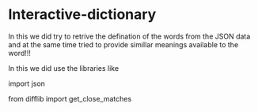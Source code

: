 # Interactive-dictionary
In this we did try to retrive the defination of the words from the JSON data and at the same time tried to provide simillar meanings available to the word!!!





In this we did use the libraries like








import json






from difflib import get_close_matches

